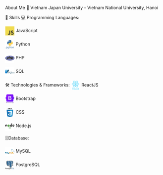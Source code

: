 About Me
🔭 Vietnam Japan University - Vietnam National University, Hanoi

🌱 Skills
💻 Programming Languages:

<img src="https://raw.githubusercontent.com/devicons/devicon/master/icons/javascript/javascript-original.svg" alt="JavaScript" width="30" height="30" valign="middle"/> JavaScript

<img src="https://raw.githubusercontent.com/devicons/devicon/master/icons/python/python-original-wordmark.svg" alt="Python" width="30" height="30" valign="middle"/> Python

<img src="https://raw.githubusercontent.com/devicons/devicon/master/icons/php/php-original.svg" alt="PHP" width="30" height="30" valign="middle"/> PHP

<img src="https://raw.githubusercontent.com/devicons/devicon/master/icons/sqlite/sqlite-original-wordmark.svg" alt="SQL" width="30" height="30" valign="middle"/> SQL

🛠️ Technologies & Frameworks:
<img src="https://raw.githubusercontent.com/devicons/devicon/master/icons/react/react-original-wordmark.svg" alt="ReactJS" width="30" height="30" valign="middle"/> ReactJS

<img src="https://raw.githubusercontent.com/devicons/devicon/master/icons/bootstrap/bootstrap-original-wordmark.svg" alt="Bootstrap" width="30" height="30" valign="middle"/> Bootstrap

<img src="https://raw.githubusercontent.com/devicons/devicon/master/icons/css3/css3-original-wordmark.svg" alt="CSS3" width="30" height="30" valign="middle"/> CSS

<img src="https://raw.githubusercontent.com/devicons/devicon/master/icons/nodejs/nodejs-original-wordmark.svg" alt="Node.js" width="30" height="30" valign="middle"/> Node.js

🗄️Database: 

<img src="https://raw.githubusercontent.com/devicons/devicon/master/icons/mysql/mysql-original-wordmark.svg" alt="MySQL" width="30" height="30" valign="middle"/> MySQL

<img src="https://raw.githubusercontent.com/devicons/devicon/master/icons/postgresql/postgresql-original-wordmark.svg" alt="PostgreSQL" width="30" height="30" valign="middle"/> PostgreSQL
